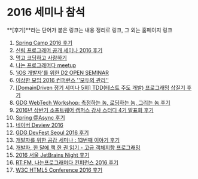 # 2016 세미나 참석

**[후기]**라는 단어가 붙은 링크는 내용 정리로 링크, 그 외는 홈페이지 링크

1. [Spring Camp 2016 후기](https://github.com/iamkyu/TIL/blob/master/seminar/2016/2016-04-30-springcamp2016.md)
2. [신림 프로그래머 공개 세미나 2016 후기](https://github.com/iamkyu/TIL/blob/master/seminar/2016/2016-06-18-sillim-2016.md)
3. [먹고 코딩하고 사랑하기](http://onoffmix.com/event/70119)
4. [나는 프로그래머다 meetup](http://www.hanbit.co.kr/store/education/edu_view.html?p_code=S7430076523)
5. ['iOS 개발자'를 위한 D2 OPEN SEMINAR](http://d2.naver.com/news/9814448)
6. [이상한 모임  2016 컨퍼런스 ''모두의 관리''](http://blog.weirdx.io)
7. [[DomainDriven 정기 세미나 5회] TDD(테스트 주도 개발) 프로그래밍 삽질기 후기](https://github.com/iamkyu/TIL/blob/master/seminar/2016/2016-07-23-tdd-with-spring-boot.md)
8. [GDG WebTech Workshop: 측정하는 놈, 로딩하는 놈, 그리는 놈 후기](https://github.com/iamkyu/TIL/blob/master/seminar/2016/2016-08-27-gdg-web-tech-workshop.md)
9. [2016년 상반기 소프트웨어 캠퍼스 강사 스터디 4기 발표회 후기](https://github.com/iamkyu/TIL/blob/master/seminar/2016/2016-09-03-software-campus.md)
10. [Spring @Async 후기](https://github.com/iamkyu/TIL/blob/master/seminar/2016-10-15-aync-spring-with-toby.md)
11. [네이버 Deview 2016](https://deview.kr/2016/)
12. [GDG DevFest Seoul 2016 후기](https://github.com/iamkyu/TIL/blob/master/seminar/2016/2016-11-05-gdg-devfest-2016.md)
13. [개발자를 위한 공감 세미나 : 13번째 이야기 후기](https://github.com/iamkyu/TIL/blob/master/seminar/2016/2016-11-12-developers-sympathy-13th.md)
14. [개발자, 한 달에 책 한 권 읽기 - 고급 객체지향 프로그래밍](http://onoffmix.com/event/82411)
15. [2016 서울  JetBrains Night 후기](https://github.com/iamkyu/TIL/blob/master/seminar/2016/2016-11-24-jetbrains-night-2016.md)
16. [RT:FM, 나는프로그래머다 컨퍼런스 2016 후기](https://github.com/iamkyu/TIL/blob/master/seminar/2016/2016-11-25-i-am-programmer.md)
17. [W3C HTML5 Conference 2016 후기](https://github.com/iamkyu/TIL/blob/master/seminar/2016/2016-12-07-w3c-html5-conf.md)